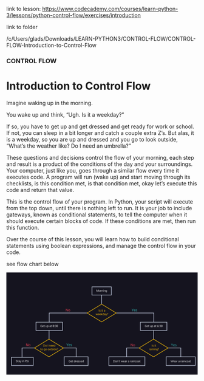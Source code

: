 
link to lesson:
https://www.codecademy.com/courses/learn-python-3/lessons/python-control-flow/exercises/introduction

link to folder

/c/Users/glads/Downloads/LEARN-PYTHON3/CONTROL-FLOW/CONTROL-FLOW-Introduction-to-Control-Flow

### CONTROL FLOW

# Introduction to Control Flow

Imagine waking up in the morning.

You wake up and think, “Ugh. Is it a weekday?”

If so, you have to get up and get dressed and get ready for work or school. If not, you can sleep in a bit longer and catch a couple extra Z’s. But alas, it is a weekday, so you are up and dressed and you go to look outside, “What’s the weather like? Do I need an umbrella?”

These questions and decisions control the flow of your morning, each step and result is a product of the conditions of the day and your surroundings. Your computer, just like you, goes through a similar flow every time it executes code. A program will run (wake up) and start moving through its checklists, is this condition met, is that condition met, okay let’s execute this code and return that value.

This is the control flow of your program. In Python, your script will execute from the top down, until there is nothing left to run. It is your job to include gateways, known as conditional statements, to tell the computer when it should execute certain blocks of code. If these conditions are met, then run this function.

Over the course of this lesson, you will learn how to build conditional statements using boolean expressions, and manage the control flow in your code.

see flow chart below

![](./flow-chart.png)
